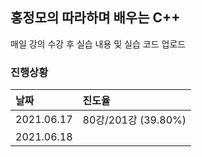 ## 홍정모의 따라하며 배우는 C++

매일 강의 수강 후 실습 내용 및 실습 코드 업로드

### 진행상황

| 날짜    | 진도율 |
| :---      | :---       |
| 2021.06.17 | 80강/201강 (39.80%)|
| 2021.06.18 |  |